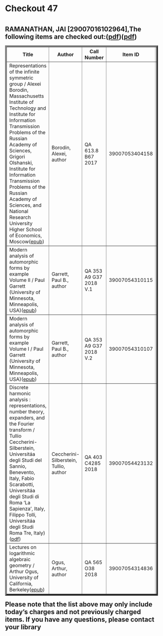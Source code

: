 <h1>Checkout 47<h1>
<h2>RAMANATHAN, JAI [29007016102964],The following items are checked out:(<a href="https://drive.google.com/file/d/1TPCh_S8e9GvE4q4k_Mckt7GSWIHP1AoW/view?usp=sharing">pdf</a>)(<a href="https://drive.google.com/file/d/1POyMrCc8L6nMEprHO6F4NqhZwIwKPpJt/view?usp=sharing">pdf</a>)
<table border="5">
<tbody>
<tr>
<th>Title</th>
<th>Author</th>
<th>Call Number</th>
<th>Item ID</th>
<th>Date Charged</th>
<th>Date Due</th>
</tr>
<tr>
<td>Representations of the infinite symmetric group / Alexei Borodin, Massachusetts Institute of Technology and Institute for Information Transmission Problems of the Russian Academy of Sciences, Grigori Olshanski, Institute for Information Transmission Problems of the Russian Academy of Sciences, and National Research University Higher School of Economics, Moscow(<a href="https://mega.nz/#!kew1mKaa!DC3DfqXyzGSW9HJ72iin8sYQKGDy4a6UbNE3lkCIMQY">epub</a>)</td>
<td>Borodin, Alexei, author</td>
<td>QA 613.8 B67 2017</td>
<td>39007053404158</td>
<td>07 May 2019</td>
<td>21 May 2019</td>
</tr>
<tr>
<td>Modern analysis of automorphic forms by example Volume II / Paul Garrett (University of Minnesota, Minneapolis, USA)(<a href="https://mega.nz/#!UbBh1IaT!DQawCcu_HzfgyxiYJRuQdoTOr4x5Up2ySTUdMpF-ld0">epub</a>)</td>
<td>Garrett, Paul B., author</td>
<td>QA 353 A9 G37 2018 V.1</td>
<td>39007054310115</td>
<td>07 May 2019</td>
<td>21 May 2019</td>
</tr>
<tr>
<td>Modern analysis of automorphic forms by example Volume I / Paul Garrett (University of Minnesota, Minneapolis, USA)(<a href="https://mega.nz/#!tTBjTSiQ!_leydol5qchl7fxjFmr4k_cl3rGEUkFHCDCo-7H_T2c">epub</a>)</td>
<td>Garrett, Paul B., author</td>
<td>QA 353 A9 G37 2018 V.2</td>
<td>39007054310107</td>
<td>07 May 2019</td>
<td>21 May 2019</td>
</tr>
<tr>
<td>Discrete harmonic analysis : representations, number theory, expanders, and the Fourier transform / Tullio Ceccherini-Silberstein, Universitáa degli Studi del Sannio, Benevento, Italy, Fabio Scarabotti, Universitáa degli Studi di Roma ‘La Sapienza’, Italy, Filippo Tolli, Universitáa degli Studi Roma Tre, Italy)(<a href="https://drive.google.com/file/d/15TznlUJD3xNGo-BrHslWkQ8UJLh6361z/view?usp=sharing">pdf</a>)</td>
<td>Ceccherini-Silberstein, Tullio, author</td>
<td>QA 403 C4285 2018</td>
<td>39007054423132</td>
<td>07 May 2019</td>
<td>21 May 2019</td>
</tr>
<tr>
<td>Lectures on logarithmic algebraic geometry / Arthur Ogus, University of California, Berkeley(<a href="https://mega.nz/#!QDh1EIDb!qOge2r4SLi-t-G1s8J1iqcJVreG36uwqlFmdL5UoKsI">epub</a>)</td>
<td>Ogus, Arthur, author</td>
<td>QA 565 O38 2018</td>
<td>39007054314836</td>
<td>07 May 2019</td>
<td>21 May 2019</td>
</tr>
</tbody>
</table>
Please note that the list above may only include today’s charges and not previously charged items. If you have any questions, please contact your library<h2>

